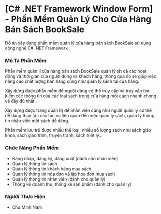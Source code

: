 # [C# .NET Framework Window Form] - Phần Mềm Quản Lý Cho Cửa Hàng Bán Sách BookSale
Đồ án xây dựng phần mềm quản lý cửa hàng bán sách BookSale sử dụng công nghệ C# .NET Framework
### Mô Tả Phần Mềm
Phần mềm quản lí cửa hàng bán sách BookSale quản lý tất cả các hoạt động và thời gian của người dùng và khách hàng, thông qua đó sẽ giúp việc nâng cao chất lượng bán hàng cũng như quản lý sách tại cửa hàng.

Xây dựng được phần mềm để người dùng có thể truy cập và truy vấn tìm kiếm các thông tin của các loại sách trong cửa hàng một cách nhanh chóng và đầy đủ nhất.

Xây dựng được trang quản trị để nhân viên cũng như người quản lý có thể dễ dàng thao tác các tác vụ liên quan đến việc quản lý sách, quản lý thông tin nhân viên một cách dễ dàng.

Phần mềm lưu trữ được nhiều thể loại, nhiều số lượng sách như sách giáo khoa, sách giáo trình, truyện tranh, sách triết lý…

### Chức Năng Phần Mềm
- Đăng nhập, đăng ký, đăng xuất (dành cho nhân viên)
- Quản lý thông tin sách
- Quản lý thông tin khách hàng mua sách
- Quản lý thông tin hóa đơn và lập hóa đơn mua sách
- Quản lý thông tin nhân viên (dành cho quản lý)
- Thống kê doanh thu, thống kê sản phẩm (dành cho quản lý)

### Người Thực Hiện
- Chu  Minh Nam
